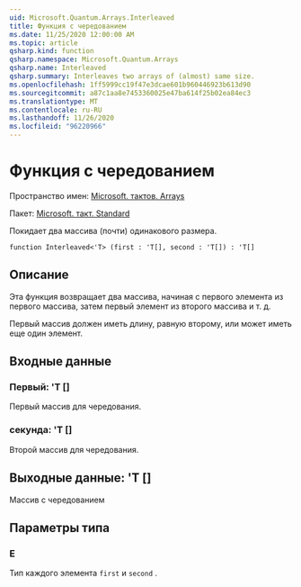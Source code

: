 ```yaml
---
uid: Microsoft.Quantum.Arrays.Interleaved
title: Функция с чередованием
ms.date: 11/25/2020 12:00:00 AM
ms.topic: article
qsharp.kind: function
qsharp.namespace: Microsoft.Quantum.Arrays
qsharp.name: Interleaved
qsharp.summary: Interleaves two arrays of (almost) same size.
ms.openlocfilehash: 1ff5999cc19f47e3dcae601b960446923b613d90
ms.sourcegitcommit: a87c1aa8e7453360025e47ba614f25b02ea84ec3
ms.translationtype: MT
ms.contentlocale: ru-RU
ms.lasthandoff: 11/26/2020
ms.locfileid: "96220966"
---
```

# <a name="interleaved-function"></a>Функция с чередованием

Пространство имен: [Microsoft. тактов. Arrays](xref:Microsoft.Quantum.Arrays)

Пакет: [Microsoft. такт. Standard](https://nuget.org/packages/Microsoft.Quantum.Standard)


Покидает два массива (почти) одинакового размера.

```qsharp
function Interleaved<'T> (first : 'T[], second : 'T[]) : 'T[]
```


## <a name="description"></a>Описание

Эта функция возвращает два массива, начиная с первого элемента из первого массива, затем первый элемент из второго массива и т. д.

Первый массив должен иметь длину, равную второму, или может иметь еще один элемент.

## <a name="input"></a>Входные данные

### <a name="first--t"></a>Первый: 'T []

Первый массив для чередования.


### <a name="second--t"></a>секунда: 'T []

Второй массив для чередования.



## <a name="output--t"></a>Выходные данные: 'T []

Массив с чередованием

## <a name="type-parameters"></a>Параметры типа

### <a name="t"></a>Е

Тип каждого элемента `first` и `second` .